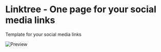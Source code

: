 # Linktree - One page for your social media links
Template for your social media links

![Preview](https://laufmix.de/tools/linktree/img/preview.png)
